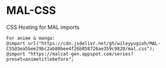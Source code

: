# MAL-CSS
CSS Hosting for MAL imports

```
For anime & manga:
@import url("https://cdn.jsdelivr.net/gh/wileyyugioh/MAL-CSS@3ea5bee29bc2ab80bee4f26b058726ae359c9820/mal.css");
@import "https://malcat-gen.appspot.com/series?preset=animetitlebefore";
```
